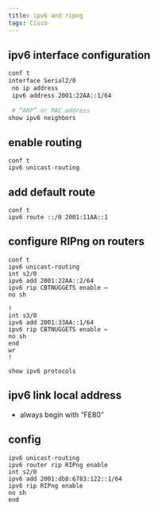 ```yaml
---
title: ipv6 and ripng
tags: Cisco
---
```


## ipv6 interface configuration  

```bash
conf t
interface Serial2/0
 no ip address
 ipv6 address 2001:22AA::1/64
 
 # “ARP” or MAC address
show ipv6 neighbors
```


## enable routing  

```
conf t
ipv6 unicast-routing
```

## add default route  

```
conf t
ipv6 route ::/0 2001:11AA::1
```

## configure RIPng on routers  

```
conf t
ipv6 unicast-routing
int s2/0
ipv6 add 2001:22AA::2/64
ipv6 rip CBTNUGGETS enable ← 
no sh

!
int s3/0
ipv6 add 2001:33AA::1/64
ipv6 rip CBTNUGGETS enable ← 
no sh
end
wr
!
```

```
show ipv6 protocols
```

## ipv6 link local address  

- always begin with “FE80”

## config  

```
ipv6 unicast-routing
ipv6 router rip RIPng enable
int s2/0
ipv6 add 2001:db8:6783:122::1/64
ipv6 rip RIPng enable
no sh
end
```
